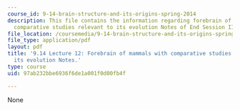 ```yaml
---
course_id: 9-14-brain-structure-and-its-origins-spring-2014
description: This file contains the information regarding forebrain of mammals with
  comparative studies relevant to its evolution Notes of End Session II Notes.
file_location: /coursemedia/9-14-brain-structure-and-its-origins-spring-2014/97ab232bbe6936f6de1a001f0d00fb4f_MIT9_14S14_Lecture12.pdf
file_type: application/pdf
layout: pdf
title: '9.14 Lecture 12: Forebrain of mammals with comparative studies relevant to
  its evolution Notes.'
type: course
uid: 97ab232bbe6936f6de1a001f0d00fb4f

---
```

None